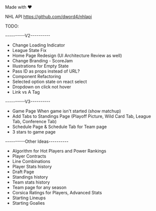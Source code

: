 Made with ❤️


NHL API
https://github.com/dword4/nhlapi

TODO:

----------V2----------
- Change Loading Indicator
- League State Fix
- Home Page Redesign (UI Architecture Review as well)
- Change Branding - ScoreJam
- Illustrations for Empty State
- Pass ID as props instead of URL?
- Component Refactoring
- Selected option state on react select
- Dropdown on click not hover
- Link vs A Tag

----------V3----------
- Game Page When game isn't started (show matchup)
- Add Tabs to Standings Page (Playoff Picture, Wild Card Tab, League Tab, Conference Tab)
- Schedule Page & Schedule Tab for Team page
- 3 stars to game page

----------Other Ideas----------
- Algorithm for Hot Players and Power Rankings
- Player Contracts
- Line Combinations
- Player Stats history
- Draft Page
- Standings history
- Team stats history
- Team page for any season
- Corsica Ratings for Players, Advanced Stats
- Starting Lineups
- Starting Goalies
